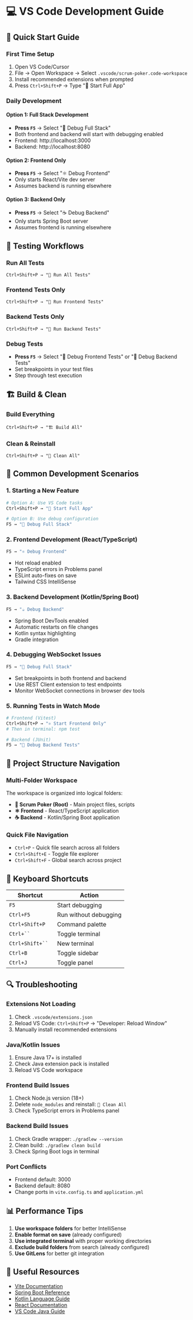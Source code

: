 # 💻 VS Code Development Guide

## 🚀 Quick Start Guide

### First Time Setup
1. Open VS Code/Cursor
2. File → Open Workspace → Select `.vscode/scrum-poker.code-workspace`
3. Install recommended extensions when prompted
4. Press `Ctrl+Shift+P` → Type "🚀 Start Full App"

### Daily Development

#### Option 1: Full Stack Development
- **Press `F5`** → Select "🚀 Debug Full Stack"
- Both frontend and backend will start with debugging enabled
- Frontend: http://localhost:3000
- Backend: http://localhost:8080

#### Option 2: Frontend Only
- **Press `F5`** → Select "⚛️ Debug Frontend"
- Only starts React/Vite dev server
- Assumes backend is running elsewhere

#### Option 3: Backend Only
- **Press `F5`** → Select "☕ Debug Backend"
- Only starts Spring Boot server
- Assumes frontend is running elsewhere

## 🧪 Testing Workflows

### Run All Tests
```
Ctrl+Shift+P → "🧪 Run All Tests"
```

### Frontend Tests Only
```
Ctrl+Shift+P → "🧪 Run Frontend Tests"
```

### Backend Tests Only
```
Ctrl+Shift+P → "🧪 Run Backend Tests"
```

### Debug Tests
- **Press `F5`** → Select "🧪 Debug Frontend Tests" or "🧪 Debug Backend Tests"
- Set breakpoints in your test files
- Step through test execution

## 🏗️ Build & Clean

### Build Everything
```
Ctrl+Shift+P → "🏗️ Build All"
```

### Clean & Reinstall
```
Ctrl+Shift+P → "🧹 Clean All"
```

## 🔧 Common Development Scenarios

### 1. Starting a New Feature
```bash
# Option A: Use VS Code tasks
Ctrl+Shift+P → "🚀 Start Full App"

# Option B: Use debug configuration
F5 → "🚀 Debug Full Stack"
```

### 2. Frontend Development (React/TypeScript)
```bash
F5 → "⚛️ Debug Frontend"
```
- Hot reload enabled
- TypeScript errors in Problems panel
- ESLint auto-fixes on save
- Tailwind CSS IntelliSense

### 3. Backend Development (Kotlin/Spring Boot)
```bash
F5 → "☕ Debug Backend"
```
- Spring Boot DevTools enabled
- Automatic restarts on file changes
- Kotlin syntax highlighting
- Gradle integration

### 4. Debugging WebSocket Issues
```bash
F5 → "🚀 Debug Full Stack"
```
- Set breakpoints in both frontend and backend
- Use REST Client extension to test endpoints
- Monitor WebSocket connections in browser dev tools

### 5. Running Tests in Watch Mode
```bash
# Frontend (Vitest)
Ctrl+Shift+P → "⚛️ Start Frontend Only"
# Then in terminal: npm test

# Backend (JUnit)
F5 → "🧪 Debug Backend Tests"
```

## 📁 Project Structure Navigation

### Multi-Folder Workspace
The workspace is organized into logical folders:
- **🎯 Scrum Poker (Root)** - Main project files, scripts
- **⚛️ Frontend** - React/TypeScript application
- **☕ Backend** - Kotlin/Spring Boot application

### Quick File Navigation
- `Ctrl+P` - Quick file search across all folders
- `Ctrl+Shift+E` - Toggle file explorer
- `Ctrl+Shift+F` - Global search across project

## 🎯 Keyboard Shortcuts

| Shortcut | Action |
|----------|--------|
| `F5` | Start debugging |
| `Ctrl+F5` | Run without debugging |
| `Ctrl+Shift+P` | Command palette |
| `Ctrl+`` ` | Toggle terminal |
| `Ctrl+Shift+`` ` | New terminal |
| `Ctrl+B` | Toggle sidebar |
| `Ctrl+J` | Toggle panel |

## 🔍 Troubleshooting

### Extensions Not Loading
1. Check `.vscode/extensions.json`
2. Reload VS Code: `Ctrl+Shift+P` → "Developer: Reload Window"
3. Manually install recommended extensions

### Java/Kotlin Issues
1. Ensure Java 17+ is installed
2. Check Java extension pack is installed
3. Reload VS Code workspace

### Frontend Build Issues
1. Check Node.js version (18+)
2. Delete `node_modules` and reinstall: `🧹 Clean All`
3. Check TypeScript errors in Problems panel

### Backend Build Issues
1. Check Gradle wrapper: `./gradlew --version`
2. Clean build: `./gradlew clean build`
3. Check Spring Boot logs in terminal

### Port Conflicts
- Frontend default: 3000
- Backend default: 8080
- Change ports in `vite.config.ts` and `application.yml`

## 📊 Performance Tips

1. **Use workspace folders** for better IntelliSense
2. **Enable format on save** (already configured)
3. **Use integrated terminal** with proper working directories
4. **Exclude build folders** from search (already configured)
5. **Use GitLens** for better git integration

## 🔗 Useful Resources

- [Vite Documentation](https://vitejs.dev/)
- [Spring Boot Reference](https://docs.spring.io/spring-boot/docs/current/reference/htmlsingle/)
- [Kotlin Language Guide](https://kotlinlang.org/docs/)
- [React Documentation](https://react.dev/)
- [VS Code Java Guide](https://code.visualstudio.com/docs/java/java-tutorial) 